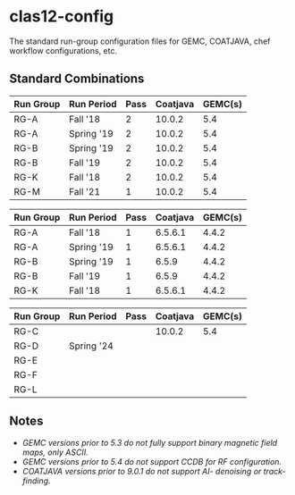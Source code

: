 # clas12-config

The standard run-group configuration files for GEMC, COATJAVA, chef workflow configurations, etc.

## Standard Combinations

| Run Group | Run Period     | Pass | Coatjava | GEMC(s) |
|-----------|------------|------|----------|---------|
| RG-A      | Fall '18   | 2    | 10.0.2   | 5.4     |
| RG-A      | Spring '19 | 2    | 10.0.2   | 5.4  |
| RG-B      | Spring '19 | 2    | 10.0.2   | 5.4  |
| RG-B      | Fall '19   | 2    | 10.0.2   | 5.4  |
| RG-K      | Fall '18   | 2    | 10.0.2   | 5.4  |
| RG-M      | Fall '21   | 1    | 10.0.2   | 5.4  |

| Run Group | Run Period     | Pass | Coatjava | GEMC(s) |
|-----------|------------|------|------------------|-----------------|
| RG-A      | Fall '18   | 1    | 6.5.6.1          | 4.4.2           |
| RG-A      | Spring '19 | 1    | 6.5.6.1          | 4.4.2           |
| RG-B      | Spring '19 | 1    | 6.5.9            | 4.4.2           |
| RG-B      | Fall '19   | 1    | 6.5.9            | 4.4.2           |
| RG-K      | Fall '18   | 1    | 6.5.6.1          | 4.4.2           |

| Run Group | Run Period | Pass | Coatjava | GEMC(s) |
|-----------|--------|------|------------------|-----------------|
| RG-C      |        |      | 10.0.2           | 5.4             |
| RG-D      | Spring '24  |      |                  |                 |
| RG-E      |        |      |                  |                 |
| RG-F      |        |      |                  |                 |
| RG-L      |        |      |                  |                 |

## Notes

* _GEMC versions prior to 5.3 do not fully support binary magnetic field maps, only ASCII._
* _GEMC versions prior to 5.4 do not support CCDB for RF configuration._
* _COATJAVA versions prior to 9.0.1 do not support AI- denoising or track-finding._
